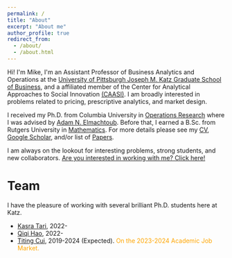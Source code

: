 ```yaml
---
permalink: /
title: "About"
excerpt: "About me"
author_profile: true
redirect_from: 
  - /about/
  - /about.html
---
```


Hi! I'm Mike, I'm an Assistant Professor of Business Analytics and Operations at the [University of Pittsburgh Joseph M. Katz Graduate School of Business](https://www.katz.business.pitt.edu/), and a affiliated member of the Center for Analytical Approaches to Social Innovation [(CAASI)](https://www.caasi.pitt.edu/). I am broadly interested in problems related to pricing, prescriptive analytics, and market design.

I received my Ph.D. from Columbia University in [Operations Research](https://ieor.columbia.edu/) where I was advised by [Adam N. Elmachtoub](http://www.columbia.edu/~ae2516/). Before that, I earned a B.Sc. from Rutgers University in [Mathematics](https://www.math.rutgers.edu/). For more details please see my [CV](https://mhamilton-pitt.github.io/files/Resume_CV.pdf), [Google Scholar](https://scholar.google.com/citations?user=kJjuGMgAAAAJ&hl=en), and/or list of [Papers](https://mhamilton-pitt.github.io/publications/).

I am always on the lookout for interesting problems, strong students, and new collaborators. [Are you interested in working with me? Click here!](https://mhamilton-pitt.github.io/collaboration/) 

# **Team**
I have the pleasure of working with several brilliant Ph.D. students here at Katz.
* [Kasra Tari](), 2022-
* [Qiqi Hao](), 2022-
* [Titing Cui](https://tcui-pitt.github.io/), 2019-2024 (Expected). <span style="color: orange;"> On the 2023-2024 Academic Job Market.  </span>
